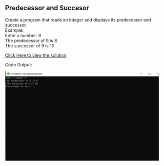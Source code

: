 ## Predecessor and Succesor

 Create a program that reads an integer and displays its predecessor and successor.<br>
 Example:<br>
 Enter a number: 9 <br>
 The predecessor of 9 is 8 <br>
 The successor of 9 is 10 <br>

[Click Here to view the solution](https://github.com/davi-p-oliveira-11/JavaScriptCodeHub/blob/main/Challenges/Predecessor-Succesor/solution.js)

Code Output:

![Output](https://github.com/davi-p-oliveira-11/JavaScriptCodeHub/blob/main/Challenges/Predecessor-Succesor/screenshot.png)
